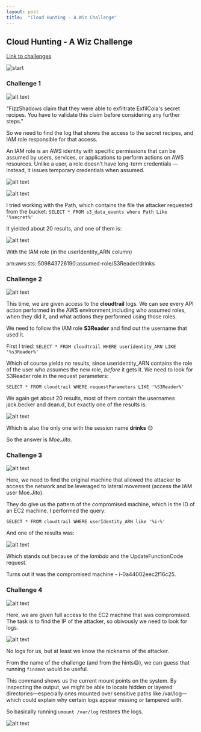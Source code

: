 ```yaml
---
layout: post
title:  "Cloud Hunting - A Wiz Challenge"
---
```


## Cloud Hunting - A Wiz Challenge

[Link to challenges](https://cloudhuntinggames.com/)

![start](start.png)


### Challenge 1

![alt text](image.png)

"FizzShadows claim that they were able to exfiltrate ExfilCola's secret recipes. You have to validate this claim before considering any further steps."

So we need to find the log that shows the access to the secret recipes, and IAM role responsible for that access.

An IAM role is an AWS identity with specific permissions that can be assumed by users, services, or applications to perform actions on AWS resources. Unlike a user, a role doesn’t have long-term credentials — instead, it issues temporary credentials when assumed.


![alt text](image-1.png)

![alt text](image-2.png)

I tried working with the Path, which contains the file the attacker requested from the bucket: `SELECT * FROM s3_data_events where Path Like '%secret%'`

It yielded about 20 results, and one of them is:

![alt text](image-3.png)

With the IAM role (in the userIdentity_ARN column)

arn:aws:sts::509843726190:assumed-role/S3Reader/drinks


### Challenge 2

![alt text](image-4.png)

This time, we are given access to the **cloudtrail** logs.
We can see every API action performed in the AWS environment,including who assumed roles, when they did it, and what actions they performed using those roles.

We need to follow the IAM role **S3Reader** and find out the username that used it.

First I tried:
`SELECT * FROM cloudtrail WHERE useridentity_ARN LIKE '%s3Reader%'`

Which of course yields no results, since useridentity_ARN contains the role of the user who assumes the new role, *before* it gets it.
We need to look for S3Reader role in the request parameters:

`SELECT * FROM cloudtrail WHERE requestParameters LIKE '%S3Reader%'`

We again get about 20 results, most of them contain the usernames 	jack.becker and dean.d, but exactly one of the results is:

![alt text](image-5.png)

Which is also the only one with the session name **drinks** 😊

So the answer is *Moe.Jito*.

### Challenge 3

![alt text](image-6.png)

Here, we need to find the original machine that allowed the attacker to access the network and be leveraged to lateral movement (access the IAM user Moe.Jito).

They do give us the pattern of the compromised machine, which is the ID of an EC2 machine. 
I performed the query:

`SELECT * FROM cloudtrail WHERE userIdentity_ARN like '%i-%'`

And one of the results was:

![alt text](image-7.png)

Which stands out because of the *lambda* and the UpdateFunctionCode request.

Turns out it was the compromised machine - i-0a44002eec2f16c25.

### Challenge 4

![alt text](image-8.png)

Here, we are given full access to the EC2 machine that was compromised.
The task is to find the IP of the attacker, so obivously we need to look for logs.

![alt text](image-9.png)

No logs for us, but at least we know the nickname of the attacker.

From the name of the challenge (and from the hints😄), we can guess that running `findmnt` would be useful.

This command shows us the current mount points on the system.
By inspecting the output, we might be able to locate hidden or layered directories—especially ones mounted over sensitive paths like /var/log—which could explain why certain logs appear missing or tampered with.

So basically running `umount /var/log` restores the logs.

![alt text](image-10.png)


